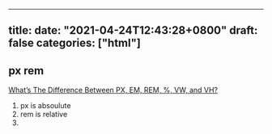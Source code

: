
---
title: 
date: "2021-04-24T12:43:28+0800"
draft: false
categories: ["html"]
---
## px  rem
[What’s The Difference Between PX, EM, REM, %, VW, and VH?](https://elementor.com/help/whats-the-difference-between-px-em-rem-vw-and-vh/)
1. px is absoulute 
2. rem is relative
3. 
